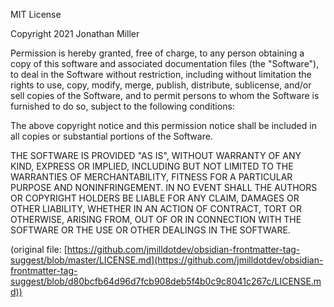 MIT License

Copyright 2021 Jonathan Miller

Permission is hereby granted, free of charge, to any person obtaining a copy of this software and associated documentation files (the "Software"), to deal in the Software without restriction, including without limitation the rights to use, copy, modify, merge, publish, distribute, sublicense, and/or sell copies of the Software, and to permit persons to whom the Software is furnished to do so, subject to the following conditions:

The above copyright notice and this permission notice shall be included in all copies or substantial portions of the Software.

THE SOFTWARE IS PROVIDED "AS IS", WITHOUT WARRANTY OF ANY KIND, EXPRESS OR IMPLIED, INCLUDING BUT NOT LIMITED TO THE WARRANTIES OF MERCHANTABILITY, FITNESS FOR A PARTICULAR PURPOSE AND NONINFRINGEMENT. IN NO EVENT SHALL THE AUTHORS OR COPYRIGHT HOLDERS BE LIABLE FOR ANY CLAIM, DAMAGES OR OTHER LIABILITY, WHETHER IN AN ACTION OF CONTRACT, TORT OR OTHERWISE, ARISING FROM, OUT OF OR IN CONNECTION WITH THE SOFTWARE OR THE USE OR OTHER DEALINGS IN THE SOFTWARE.


(original file: [https://github.com/jmilldotdev/obsidian-frontmatter-tag-suggest/blob/master/LICENSE.md](https://github.com/jmilldotdev/obsidian-frontmatter-tag-suggest/blob/d80bcfb64d96d7fcb908deb5f4b0c9c8041c267c/LICENSE.md))
